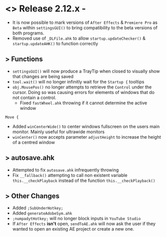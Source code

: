 # <> Release 2.12.x - 
- It is now possible to mark versions of `After Effects` & `Premiere Pro` as `Beta` within `settingsGUI()` to bring compatibility to the beta versions of both programs.
- Removed use of `_DLFile.ahk` to allow `startup.updateChecker()` & `startup.updateAHK()` to function correctly

## > Functions
- `settingsGUI()` will now produce a TrayTip when closed to visually show that changes are being saved
- `tool.wait()` will no longer infinitly wait for the `Startup {` tooltips
- `obj.MousePos()` no longer attempts to retrieve the `Control` under the cursor. Doing so was causing errors for elements of windows that do not contain a control.
    - Fixed `fastWheel.ahk` throwing if it cannot determine the active window

`Move {`
- Added `winCenterWide()` to center windows fullscreen on the users main monitor. Mainly useful for ultrawide monitors
- `winCenter()` now accepts parameter `adjustHeight` to increase the height of a centred window

## > autosave.ahk
- Attempted to fix `autosave.ahk` infrequently throwing
- Fix `__fallback()` attempting to call non existent variable `this.__checkPlayback` instead of the function `this.__checkPlayback()`

## > Other Changes
- Added `;SubUnderHotkey;`
- Added `generateAdobeSym.ahk`
- `;numpadytHotkey;` will no longer block inputs in `YouTube Studio`
- If `After Effects` **isn't** open, `sendToAE.ahk` will now ask the user if they wanted to open an existing AE project or create a new one.